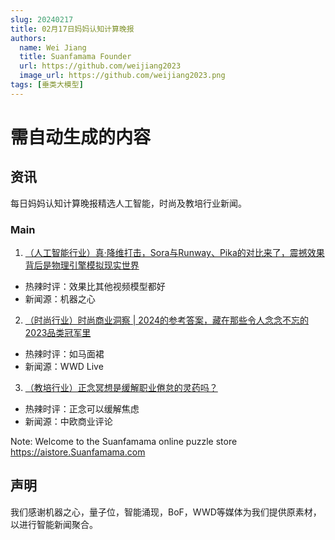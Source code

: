 ```yaml
---
slug: 20240217
title: 02月17日妈妈认知计算晚报
authors:
  name: Wei Jiang
  title: Suanfamama Founder
  url: https://github.com/weijiang2023
  image_url: https://github.com/weijiang2023.png
tags: [垂类大模型]
---
```


# 需自动生成的内容
## 资讯
每日妈妈认知计算晚报精选人工智能，时尚及教培行业新闻。

### Main

1. [（人工智能行业）真·降维打击，Sora与Runway、Pika的对比来了，震撼效果背后是物理引擎模拟现实世界](https://mp.weixin.qq.com/s/_ckq6uZyvRgZvJJKVeZZ2w)
* 热辣时评：效果比其他视频模型都好
* 新闻源：机器之心

2. [（时尚行业）时尚商业洞察 | 2024的参考答案，藏在那些令人念念不忘的2023品类冠军里](https://mp.weixin.qq.com/s/oiYVV5fVzFPOdpCflVouOw)
* 热辣时评：如马面裙
* 新闻源：WWD Live

3. [（教培行业）正念冥想是缓解职业倦怠的灵药吗？](https://new.qq.com/rain/a/20240216A02TW700)
* 热辣时评：正念可以缓解焦虑
* 新闻源：中欧商业评论

Note: Welcome to the Suanfamama online puzzle store https://aistore.Suanfamama.com

## 声明

我们感谢机器之心，量子位，智能涌现，BoF，WWD等媒体为我们提供原素材，以进行智能新闻聚合。